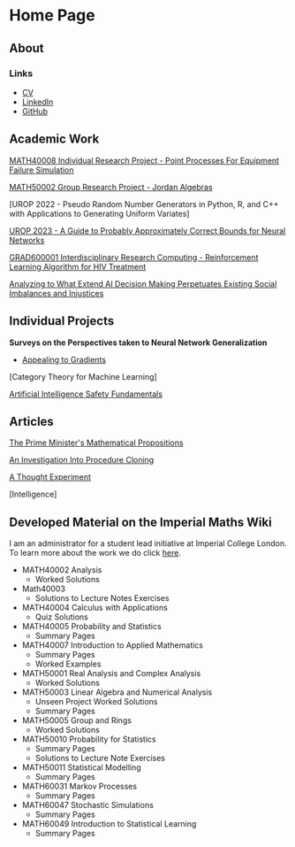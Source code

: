 # Home Page

## About



### Links
- [CV](/download_docs/CV_July2023.pdf)
- [LinkedIn](https://www.linkedin.com/in/thomas-walker-706854189/)
- [GitHub](https://github.com/ThomasWalker1)

## Academic Work

[MATH40008 Individual Research Project - Point Processes For Equipment Failure Simulation](/download_docs/pointprocess_poster.pdf)

[MATH50002 Group Research Project - Jordan Algebras](/download_docs/jordan_algebras.pdf)

[UROP 2022 - Pseudo Random Number Generators in Python, R, and C++ with Applications to Generating Uniform Variates]

[UROP 2023 - A Guide to Probably Approximately Correct Bounds for Neural Networks](/urop2023/1_intro.html)

[GRAD600001 Interdisciplinary Research Computing - Reinforcement Learning Algorithm for HIV Treatment](/download_docs/rl_hiv_treatment_poster.pdf)

[Analyzing to What Extend AI Decision Making Perpetuates Existing Social Imbalances and Injustices](/download_docs/algorithmic_decision_making.pdf)

## Individual Projects

**Surveys on the Perspectives taken to Neural Network Generalization**
- [Appealing to Gradients](/dowload_docs/appealing_to_gradients.pdf)

[Category Theory for Machine Learning]

[Artificial Intelligence Safety Fundamentals](/ai_safety_fundamentals/intro.html)

## Articles

[The Prime Minister's Mathematical Propositions](https://blogs.imperial.ac.uk/natural-sciences/2023/07/11/the-prime-ministers-mathematical-propositions/)

[An Investigation Into Procedure Cloning](/download_docs/procedure_cloning.pdf)

[A Thought Experiment](/download_docs/thought_experiment.pdf)

[Intelligence]

## Developed Material on the Imperial Maths Wiki

I am an administrator for a student lead initiative at Imperial College London. To learn more about the work we do click [here](https://imperialmathswiki.com/).

- MATH40002 Analysis
    - Worked Solutions
- Math40003
    - Solutions to Lecture Notes Exercises
- MATH40004 Calculus with Applications
    - Quiz Solutions
- MATH40005 Probability and Statistics
    - Summary Pages
- MATH40007 Introduction to Applied Mathematics
    - Summary Pages
    - Worked Examples
- MATH50001 Real Analysis and Complex Analysis
    - Worked Solutions
- MATH50003 Linear Algebra and Numerical Analysis
    - Unseen Project Worked Solutions
    - Summary Pages
- MATH50005 Group and Rings
    - Worked Solutions
- MATH50010 Probability for Statistics
    - Summary Pages
    - Solutions to Lecture Note Exercises
- MATH50011 Statistical Modelling
    - Summary Pages
- MATH60031 Markov Processes
    - Summary Pages
- MATH60047 Stochastic Simulations
    - Summary Pages
- MATH60049 Introduction to Statistical Learning
    - Summary Pages